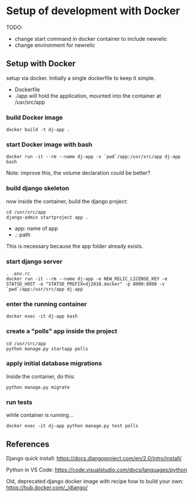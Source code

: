 # Setup of development with Docker

TODO:

- change start command in docker container to include newrelic
- change environment for newrelic


## Setup with Docker

setup via docker. Initially a single dockerfile to keep it simple.

- Dockerfile
- ./app will hold the application, mounted into the container at /usr/src/app


### build Docker image

```
docker build -t dj-app .
```

### start Docker image with bash 

```
docker run -it --rm --name dj-app -v `pwd`/app:/usr/src/app dj-app bash
```

Note: improve this, the volume declaration could be better?

### build django skeleton

now inside the container, build the django project: 

```
cd /usr/src/app
django-admin startproject app .
```

- app: name of app
- .: path

This is necessary because the app folder already exists.

### start django server

```
. .env.rc
docker run -it --rm --name dj-app -e NEW_RELIC_LICENSE_KEY -e STATSD_HOST -e "STATSD_PREFIX=dj2018.docker" -p 8000:8000 -v `pwd`/app:/usr/src/app dj-app 
```

### enter the running container

```
docker exec -it dj-app bash
```

### create a "polls" app inside the project

```
cd /usr/src/app
python manage.py startapp polls
```

### apply initial database migrations

Inside the container, do this: 

```
python manage.py migrate
```

### run tests

while container is running...

```
docker exec -it dj-app python manage.py test polls
```




## References

Django quick install: https://docs.djangoproject.com/en/2.0/intro/install/

Python in VS Code: https://code.visualstudio.com/docs/languages/python

Old, deprecated django docker image with recipe how to build your own: https://hub.docker.com/_/django/